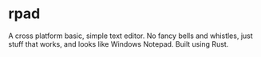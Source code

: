 # rpad
A cross platform basic, simple text editor. No fancy bells and whistles, just stuff that works, and looks like Windows Notepad. Built using Rust. 
